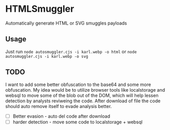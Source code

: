 # HTMLSmuggler
Automatically generate HTML or SVG smuggles payloads

## Usage
Just run
`node autosmuggler.cjs -i karl.webp -o html` or `node autosmuggler.cjs -i karl.webp -o svg`

## TODO
I want to add some better obfuscation to the base64 and some more obfuscation. My idea would be to utilize browser tools like localstorage and websql to move some of the blob out of the DOM, which will help lessen detection by analysts reviweing the code. 
After download of file the code should auto remove itself to evade analysis better.
- [ ] Better evasion - auto del code after download 
- [ ] harder detection - move some code to localstorage + websql 
